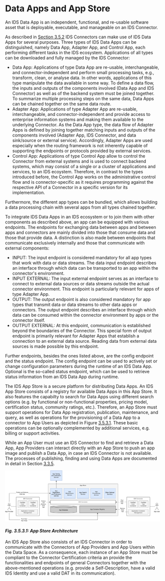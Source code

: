 # Data Apps and App Store

An IDS Data App is an independent, functional, and re-usable software asset that is deployable, executable, and manageable on an IDS Connector.

As described in [Section 3.5.2](3_5_2_0_Connector.md) IDS Connectors can make use of IDS Data Apps for several purposes. Three types of IDS Data Apps can be distinguished, namely Data App, Adapter App, and Control App, each performing different tasks in the IDS ecosystem. Applications of all types can be downloaded and fully managed by the IDS Connector:
* Data App: Applications of type Data App are re-usable, interchangeable, and connector-independent and perform small processing tasks, e.g., transform, clean, or analyse data. In other words, applications of this type manipulate the data available in some way. To define a data flow, the inputs and outputs of the components involved (Data App and IDS Connector) as well as of the backend system must be joined together. To summarize multiple processing steps on the same data, Data Apps can be chained together on the same data route.
* Adapter App: Applications of type Adapter App are re-usable, interchangeable, and connector-independent and provide access to enterprise information systems and making them available to the underlying Connector. As the Data App type, the data flow of Adapter Apps is defined by joining together matching inputs and outputs of the components involved (Adapter App, IDS Connector, and data sink/source or external service). Accordingly, Adapter Apps are used especially when the routing framework is not inherently capable of supporting the endpoints or protocols provided by external services.
* Control App: Applications of type Control App allow to control the Connector from external systems and is used to connect backend systems, which may consist of a single or a cluster of applications and services, to an IDS ecoystem. Therefore, in contrast to the types introduced before, the Control App works on the administrative control flow and is connector-specific as it requires programming against the respective API of a Connector in a specific version for its implementation.

Furthermore, the different app types can be bundled, which allows building a data processing chain with several apps from all types chained together.

To integrate IDS Data Apps in an IDS ecosystem or to join them with other components as described above, an app can be equipped with various endpoints. The endpoints for exchanging data between apps and between apps and connectors are mainly divided into those that consume data and those that provide data. A distinction is also made between endpoints that communicate exclusively internally and those that communicate with external components: 
* INPUT: The input endpoint is considered mandatory for all app types that work with data or data streams. The data input endpoint describes an interface through which data can be transported to an app within the connector's environment.
* INPUT EXTERNAL: The input external endpoint serves as an interface to connect to external data sources or data streams outside the actual connector environment. This endpoint is particularly relevant for apps of type Adapter App.
* OUTPUT: The output endpoint is also considered mandatory for app types that transmit data or data streams to other data apps or connectors. The output endpoint describes an interface through which data can be consumed within the connector environment by apps or the connector itself.
* OUTPUT EXTERNAL: At this endpoint, communication is established beyond the boundaries of the Connector. This special form of output endpoint is primarily relevant for Adapter Apps that establish a connection to an external data source. Reading data from external data sources is made possible by this endpoint. 

Further endpoints, besides the ones listed above, are the config endpoint and the status endpoint. The config endpoint can be used to actively set or change configuration parameters during the runtime of an IDS Data App. Optional is the so-called status endpoint, which can be used to retrieve status information from an IDS Data App during runtime.

The IDS App Store is a secure platform for distributing Data Apps. An IDS App Store consists of a registry for available Data Apps in this App Store. It also features the capabilty to search for Data Apps using different search options (e.g. by functional or non-functional properties, pricing model, certification status, community ratings, etc.). Therefore, an App Store must support operations for Data App registration, publication, maintenance, and query, as well as operations for the provisioning of a Data App to a connector to App Users as depicted in Figure [3.5.3.1](#AppStoreArchitecture). These basic operations can be optionally complemented by additional services, e.g. billing or support activities.

While an App User must use an IDS Connector to find and retrieve a Data App, App Providers can interact directly with an App Store to push an app image and publish a Data App, in case an IDS Connector is not available. The processes of publishing, finding and using Data Apps are documented in detail in Section [3.3.5](../3_3_Process_Layer/3_3_5_Publishing_and_using_Data_Apps.md).

![AppStoreArchitecture](./media/app-store-architecture.png)
#### _Fig. 3.5.3.1: App Store Architecture_

An IDS App Store also consists of an IDS Connector in order to communicate with the Connectors of App Providers and App Users within the Data Space. As a consequence, each instance of an App Store must be compliant to the Connector Certification criteria an provide the functionalities and endpoints of general Connectors together with the above-mentioned operations (e.g. provide a Self-Description, have a valid IDS Identity and use a valid DAT in its communication).

